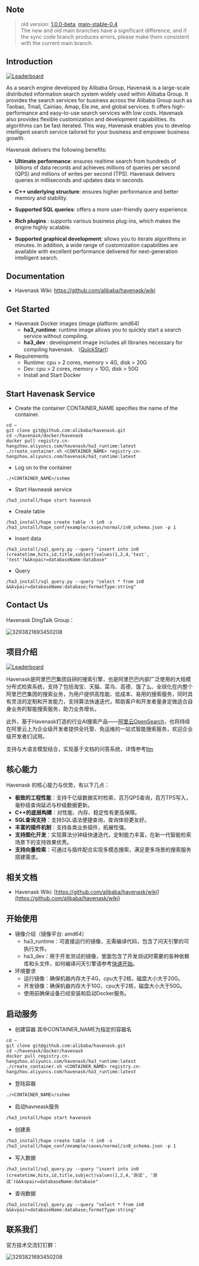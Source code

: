 ## Note
> old version:
> [1.0.0-beta](https://github.com/alibaba/havenask/tree/1.0.0-beta),
> [main-stable-0.4](https://github.com/alibaba/havenask/tree/main-stable-0.4)<br>
> The new and old main branches have a significant difference, and if the sync code branch produces errors, please make them consistent with the current main branch.

## Introduction

[![Leaderboard](https://img.shields.io/badge/HavenAsk-Check%20Your%20Contribution-orange)](https://opensource.alibaba.com/contribution_leaderboard/details?projectValue=havenask)

As a search engine developed by Alibaba Group, Havenask is a large-scale distributed information search system widely used within Alibaba Group. It provides the search services for business across the Alibaba Group such as Taobao, Tmall, Cainiao, Amap, Ele.me, and global services. It offers high-performance and easy-to-use search services with low costs. Havenask also provides flexible customization and development capabilities. Its algorithms can be fast iterated. This way, Havenask enables you to develop intelligent search service tailored for your business and empower business growth.



Havenask delivers the following benefits:



* <strong>Ultimate performance</strong>: ensures realtime search from hundreds of billions of data records and achieves millions of queries per second (QPS) and millions of writes per second (TPS). Havenask delivers queries in milliseconds and updates data in seconds.

* <strong>C++ underlying structure</strong>: ensures higher performance and better memory and stability.

* <strong>Supported SQL queries</strong>: offers a more user-friendly query experience.

* <strong>Rich plugins </strong>: supports various business plug-ins, which makes the engine highly scalable.

* <strong>Supported graphical development</strong>: allows you to iterate algorithms in minutes. In addition, a wide range of customization capabilities are available with excellent performance delivered for next-generation intelligent search.


## Documentation
* Havenask Wiki: https://github.com/alibaba/havenask/wiki

## Get Started

* Havenask Docker images (image platform: amd64)
  * <strong>ha3_runtime</strong>: runtime image allows you to quickly start a search service without compiling.
  * <strong>ha3_dev </strong>: development image includes all libraries necessary for compiling havenask. （[QuickStart](docs/havenask_docs/快速开始.md)）
* Requirements
  * Runtime: cpu > 2 cores, memory > 4G, disk > 20G
  * Dev: cpu > 2 cores, memory > 10G, disk > 50G
  * Install and Start Docker

## Start Havenask Service
* Create the container
CONTAINER_NAME specifies the name of the container.
```
cd ~
git clone git@github.com:alibaba/havenask.git
cd ~/havenask/docker/havenask
docker pull registry.cn-hangzhou.aliyuncs.com/havenask/ha3_runtime:latest
./create_container.sh <CONTAINER_NAME> registry.cn-hangzhou.aliyuncs.com/havenask/ha3_runtime:latest
```

* Log on to the container
```
./<CONTAINER_NAME>/sshme
```

* Start Havneask service
```
/ha3_install/hape start havenask
```
* Create table
```
/ha3_install/hape create table -t in0 -s /ha3_install/hape_conf/example/cases/normal/in0_schema.json -p 1
```

* Insert data
```
/ha3_install/sql_query.py --query "insert into in0 (createtime,hits,id,title,subject)values(1,2,4,'test', 'test')&&kvpair=databaseName:database"
```
* Query
```
/ha3_install/sql_query.py --query "select * from in0 &&kvpair=databaseName:database;formatType:string"
```


## Contact Us
Havenask DingTalk Group：

![3293821693450208](https://user-images.githubusercontent.com/590717/206684715-5ab1df49-f919-4d8e-85ee-58b364edef31.jpg)





## 项目介绍

[![Leaderboard](https://img.shields.io/badge/HavenAsk-%E6%9F%A5%E7%9C%8B%E8%B4%A1%E7%8C%AE%E6%8E%92%E8%A1%8C%E6%A6%9C-orange)](https://opensource.alibaba.com/contribution_leaderboard/details?projectValue=havenask)

Havenask是阿里巴巴集团自研的搜索引擎，也是阿里巴巴内部广泛使用的大规模分布式检索系统，支持了包括淘宝、天猫、菜鸟、高德、饿了么、全球化在内整个阿里巴巴集团的搜索业务，为用户提供高性能、低成本、易用的搜索服务，同时具有灵活的定制和开发能力，支持算法快速迭代，帮助客户和开发者量身定做适合自身业务的智能搜索服务，助力业务增长。

此外，基于Havenask打造的行业AI搜索产品——[阿里云OpenSearch](https://www.aliyun.com/product/opensearch)，也将持续在阿里云上为企业级开发者提供全托管、免运维的一站式智能搜索服务，欢迎企业级开发者们试用。

支持与大语言模型结合，实现基于文档的问答系统，详情参考[llm](llm/README.md)

## 核心能力
Havenask 的核心能力与优势，有以下几点：
* <strong>极致的工程性能</strong>：支持千亿级数据实时检索，百万QPS查询，百万TPS写入，毫秒级查询延迟与秒级数据更新。
* <strong>C++的底层构建</strong>：对性能、内存、稳定性有更高保障。
* <strong>SQL查询支持</strong>：支持SQL语法便捷查询，查询体验更友好。
* <strong>丰富的插件机制</strong>：支持各类业务插件，拓展性强。
* <strong>支持图化开发</strong>：实现算法分钟级快速迭代，定制能力丰富，在新一代智能检索场景下的支持效果优秀。
* <strong>支持向量检索</strong>：可通过与插件配合实现多模态搜索，满足更多场景的搜索服务搭建需求。

## 相关文档
* Havenask Wiki: [https://github.com/alibaba/havenask/wiki](https://github.com/alibaba/havenask/wiki)

## 开始使用
* 镜像介绍（镜像平台: amd64）
   * ha3_runtime：可直接运行的镜像，无需编译代码，包含了问天引擎的可执行文件。
   * ha3_dev：用于开发测试的镜像，里面包含了开发测试时需要的各种依赖库和头文件，如何编译问天引擎请参考[快速开始](docs/havenask_docs/快速开始.md)。
* 环境要求
   * 运行镜像：确保机器内存大于4G，cpu大于2核，磁盘大小大于20G。
   * 开发镜像：确保机器内存大于10G，cpu大于2核，磁盘大小大于50G。
   * 使用前确保设备已经安装和启动Docker服务。

## 启动服务

* 创建容器
其中CONTAINER_NAME为指定的容器名
```
cd ~
git clone git@github.com:alibaba/havenask.git
cd ~/havenask/docker/havenask
docker pull registry.cn-hangzhou.aliyuncs.com/havenask/ha3_runtime:latest
./create_container.sh <CONTAINER_NAME> registry.cn-hangzhou.aliyuncs.com/havenask/ha3_runtime:latest
```

* 登陆容器
```
./<CONTAINER_NAME>/sshme
```

* 启动havneask服务
```
/ha3_install/hape start havenask
```
* 创建表
```
/ha3_install/hape create table -t in0 -s /ha3_install/hape_conf/example/cases/normal/in0_schema.json -p 1
```

* 写入数据
```
/ha3_install/sql_query.py --query "insert into in0 (createtime,hits,id,title,subject)values(1,2,4,'测试', '测试')&&kvpair=databaseName:database"
```
* 查询数据
```
/ha3_install/sql_query.py --query "select * from in0 &&kvpair=databaseName:database;formatType:string"
```

## 联系我们
官方技术交流钉钉群：

![3293821693450208](https://user-images.githubusercontent.com/590717/206684715-5ab1df49-f919-4d8e-85ee-58b364edef31.jpg)
